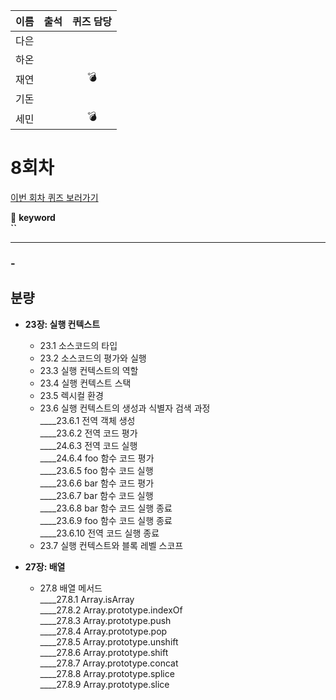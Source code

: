 |이름|출석|퀴즈 담당|
|:--:|:--:|:--:|
|다은|||
|하온|||
|재연||💣|
|기돈|||
|세민||💣|

# 8회차
<a href="https://github.com/ooheunda/how-to-enjoy/issues/8">이번 회차 퀴즈 보러가기</a>  

📌 **keyword**  
    **``**
<hr> 

### - 
  

## 분량

- **23장: 실행 컨텍스트**
  - 23.1 소스코드의 타입
  - 23.2 소스코드의 평가와 실행
  - 23.3 실행 컨텍스트의 역할
  - 23.4 실행 컨텍스트 스택
  - 23.5 렉시컬 환경
  - 23.6 실행 컨텍스트의 생성과 식별자 검색 과정  
    ____23.6.1 전역 객체 생성  
    ____23.6.2 전역 코드 평가  
    ____24.6.3 전역 코드 실행  
    ____24.6.4 foo 함수 코드 평가  
    ____23.6.5 foo 함수 코드 실행  
    ____23.6.6 bar 함수 코드 평가  
    ____23.6.7 bar 함수 코드 실행  
    ____23.6.8 bar 함수 코드 실행 종료  
    ____23.6.9 foo 함수 코드 실행 종료  
    ____23.6.10 전역 코드 실행 종료  
  - 23.7 실행 컨텍스트와 블록 레벨 스코프

- **27장: 배열**
  - 27.8 배열 메서드  
    ____27.8.1 Array.isArray  
    ____27.8.2 Array.prototype.indexOf  
    ____27.8.3 Array.prototype.push  
    ____27.8.4 Array.prototype.pop  
    ____27.8.5 Array.prototype.unshift  
    ____27.8.6 Array.prototype.shift  
    ____27.8.7 Array.prototype.concat  
    ____27.8.8 Array.prototype.splice  
    ____27.8.9 Array.prototype.slice  

